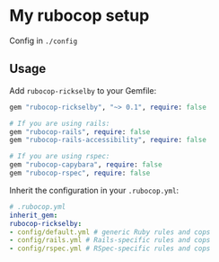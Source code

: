 # My rubocop setup

Config in `./config`

## Usage

Add `rubocop-rickselby` to your Gemfile:

```ruby
gem "rubocop-rickselby", "~> 0.1", require: false

# If you are using rails:
gem "rubocop-rails", require: false
gem "rubocop-rails-accessibility", require: false

# If you are using rspec:
gem "rubocop-capybara", require: false
gem "rubocop-rspec", require: false
```

Inherit the configuration in your `.rubocop.yml`:

```yaml
# .rubocop.yml
inherit_gem:
rubocop-rickselby:
- config/default.yml # generic Ruby rules and cops
- config/rails.yml # Rails-specific rules and cops
- config/rspec.yml # RSpec-specific rules and cops
```
